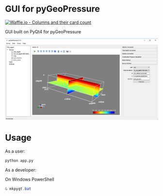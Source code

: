 # GUI for pyGeoPressure

[![Waffle.io - Columns and their card count](https://badge.waffle.io/whimian/pyGeoPressure_gui.svg?columns=all)](https://waffle.io/whimian/pyGeoPressure_gui)

GUI built on PyQt4 for pyGeoPressure

![Screen Shot](screen_shot.png)

# Usage

As a user:

```bash
python app.py
```

As a developer:

On Windows PowerShell

```powershell
& mkpyqt.bat
```
